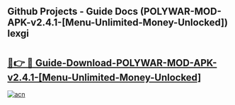 ## Github Projects - Guide Docs (POLYWAR-MOD-APK-v2.4.1-[Menu-Unlimited-Money-Unlocked]) lexgi

# <h2><a href="https://apkcomod.com?title=POLYWAR-MOD-APK-v2.4.1-[Menu-Unlimited-Money-Unlocked]">🔗👉 🔴 Guide-Download-POLYWAR-MOD-APK-v2.4.1-[Menu-Unlimited-Money-Unlocked] </a></h2>

[![acn](https://github.com/user-attachments/assets/0f9c940e-d8b0-45ae-aac7-cd30a18b3e1c)](https://apkcomod.com?title=POLYWAR-MOD-APK-v2.4.1-[Menu-Unlimited-Money-Unlocked])
